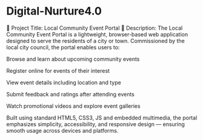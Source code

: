 # Digital-Nurture4.0

📌 Project Title: Local Community Event Portal
📝 Description:
The Local Community Event Portal is a lightweight, browser-based web application designed to serve the residents of a city or town. Commissioned by the local city council, the portal enables users to:

Browse and learn about upcoming community events

Register online for events of their interest

View event details including location and type

Submit feedback and ratings after attending events

Watch promotional videos and explore event galleries

Built using standard HTML5, CSS3, JS and embedded multimedia, the portal emphasizes simplicity, accessibility, and responsive design — ensuring smooth usage across devices and platforms.

